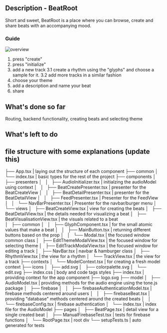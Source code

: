 ## Description - BeatRoot
Short and sweet, BeatRoot is a place where you can 
browse, create and share beats with an accompanying mood.

### Guide
![overview](https://github.com/adriankastrati/beat-root/tree/main/src)
1. press "create" 
2. press "initialize"
3. add a new track
3.1 create a rhythm using the "glyphs" and choose a sample for it.
3.2 add more tracks in a similar fashion
4. choose your theme
5. add a description and name your beat
6. share 


## What's done so far
Routing, backend functionality, creating beats and selecting theme

## What's left to do


## file structure with some explanations (update this)

├── App.tsx | laying out the structure of each component 
├── common
│   └── index.tsx | basic types for the rest of the project
├── components
│   ├── presenters
│   │   ├── AudioInitializer.tsx | initialzing the audioModel using context
│   │   ├── BeatCreatePresenter.tsx | presenter for the BeatCreateView
│   │   ├── BeatDetailPresenter.tsx | presenter for the BeatDetailView
│   │   ├── FeedPresenter.tsx | Presenter for the FeedView
│   │   └── NavBarPresenter.tsx | Presenter for the navbar/burger menu
│   └── views
│       ├── BeatCreateView.tsx | view for creating the beats
│       ├── BeatDetailView.tsx | the details needed for visualizing a beat
│       ├── BeatVisualisationView.tsx | the visuals related to a beat  
│       ├── common
│       │   ├── GlyphComponent.tsx | for the small atomic values that make a beat
│       │   ├── MainButton.tsx | returning different buttons based on the prop
│       │   └── Modal.tsx | the focused window common class
│       ├── EditThemeModalView.tsx | the focused window for selecting theme
│       ├── EditTrackModalView.tsx | the focused window for editing a track
│       ├── NavBar.tsx | navbar & hamburger class
│       ├── RhythmView.tsx | the view for a rhythm
│       └── TrackView.tsx | the view for a track
├── contexts
│   └── ModelContext.tsx | for creating a fresh model context
├── icons
│   ├── add.svg
│   ├── colorpalette.svg
│   └── edit.svg
├── index.css | body and code tags styles
├── index.tsx | providing context for the app component
├── logo.svg
├── model
│   ├── AudioModel.tsx | providing methods for the audio engine using the tone.js package
│   ├── firebase
│   │   ├── firebaseAuthenticationModel.tsx | firebase methods centered around users 
│   │   ├── firebaseBeat.tsx | providing "database" methods centered around the created beats
│   │   └── firebaseConfig.tsx | firebase authentication
│   └── index.tsx | index file for the AudioModel
├── pages
│   ├── BeatPage.tsx | detail view for a single created beat
│   ├── ManualFirebaseTest.tsx | tests for firebase functions
│   └── RootPage.tsx | root div
└── setupTests.ts | auto generated for tests


